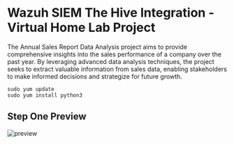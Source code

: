# Wazuh SIEM The Hive Integration - Virtual Home Lab Project

The Annual Sales Report Data Analysis project aims to provide comprehensive insights into the sales performance of a company over the past year. By leveraging advanced data analysis techniques, the project seeks to extract valuable information from sales data, enabling stakeholders to make informed decisions and strategize for future growth.


```
sudo yum update
sudo yum install python3
```
## Step One Preview
![preview](https://#)
